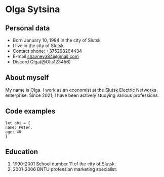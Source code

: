 # Olga Sytsina

## Personal data
* Born January 10, 1984 in the city of Slutsk
* I live in the city of Slutsk
* Contact phone: +375293264434
* E-mail shavneva84@gmail.com
* Discord Olga(@Olia123456)

## About myself
My name is Olga. I work as an economist at the Slutsk Electric Networks enterprise. Since 2021, I have been actively studying various professions.

## Code examples
```
let obj = {
name: Peter,
age: 40
}
```

## Education
1. 1990-2001 School number 11 of the city of Slutsk.
2. 2001-2006 BNTU profession marketing specialist.
